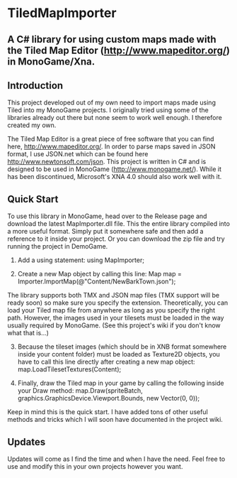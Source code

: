 # TiledMapImporter
A C# library for using custom maps made with the Tiled Map Editor (http://www.mapeditor.org/) in MonoGame/Xna.
------------

Introduction
------------
This project developed out of my own need to import maps made using Tiled into my MonoGame projects. I originally tried using some of the libraries already out there but none seem to work well enough. I therefore created my own.

The Tiled Map Editor is a great piece of free software that you can find here, http://www.mapeditor.org/.
In order to parse maps saved in JSON format, I use JSON.net which can be found here http://www.newtonsoft.com/json.
This project is written in C# and is designed to be used in MonoGame (http://www.monogame.net/). While it has been discontinued, Microsoft's XNA 4.0 should also work well with it.

Quick Start
------------
To use this library in MonoGame, head over to the Release page and download the latest MapImporter.dll file. This the entire library compiled into a more useful format. Simply put it somewhere safe and then add a reference to it inside your project. Or you can download the zip file and try running the project in DemoGame.

  1) Add a using statement:
    using MapImporter;

  2) Create a new Map object by calling this line:
    Map map = Importer.ImportMap(@"Content/NewBarkTown.json");

The library supports both TMX and JSON map files (TMX support will be ready soon) so make sure you specify the extension. Theoretically, you can load your Tiled map file from anywhere as long as you specify the right path. However, the images used in your tilesets must be loaded in the way usually required by MonoGame. (See this project's wiki if you don't know what that is...)

  3) Because the tileset images (which should be in XNB format somewhere inside your content folder) must be loaded as Texture2D objects, you have to call this line directly after creating a new map object:
    map.LoadTilesetTextures(Content);

  4) Finally, draw the Tiled map in your game by calling the following inside your Draw method:
    map.Draw(spriteBatch, graphics.GraphicsDevice.Viewport.Bounds, new Vector(0, 0));

Keep in mind this is the quick start. I have added tons of other useful methods and tricks which I will soon have documented in the project wiki.

Updates
------------
Updates will come as I find the time and when I have the need. Feel free to use and modify this in your own projects however you want.
